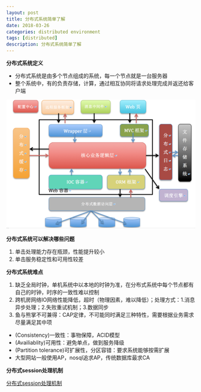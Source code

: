 ```yaml
---
layout: post
title: 分布式系统简单了解
date: 2018-03-26
categories: distributed environment
tags: [distributed]
description: 分布式系统简单了解
---
```


**分布式系统定义**
- 分布式系统是由多个节点组成的系统，每一个节点就是一台服务器
- 整个系统中，有的负责存储，计算，通过相互协同将请求处理完成并返还给客户端

![分布式系统架构](/images/soa.png)


**分布式系统可以解决哪些问题**
1. 单击处理能力存在瓶颈，性能提升较小
2. 单击服务稳定性和可用性较差

**分布式系统难点**
1. 缺乏全局时钟，单机系统中以本地的时钟为准，在分布式系统中每个节点都有自己的时钟，时序的一致性难以控制
2. 跨机房网络IO网络性能降低，超时（物理因素，难以降低）；处理方式：1.消息异步处理；2.失败重试机制；3.数据同步
3. 鱼与熊掌不可兼得：CAP定律，不可能同时满足三种特性，需要根据业务需求尽量满足其中项
- (Consistency)一致性：事物保障，ACID模型
- (Availiablity)可用性：避免单点，做到服务降级
- (Partition tolerance)可扩展性，分区容错：要求系统能够按需扩展
- 大型网站一般使用AP，nosql追求AP，传统数据库最求CA  
  
**分布式session处理机制**

[分布式session处理机制](http://boopro.cn/distributed/environment/2018/03/27/distributed-session/)








